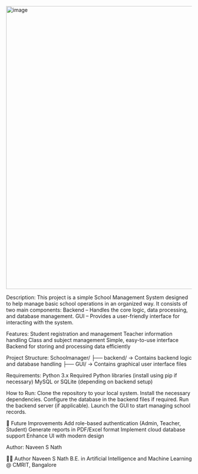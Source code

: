 <img width="1183" height="769" alt="image" src="https://github.com/user-attachments/assets/e4346425-1bd8-4acc-acbc-120a2e8e536b" />

Description:
This project is a simple School Management System designed to help manage basic school operations in an organized way. It consists of two main components:
Backend – Handles the core logic, data processing, and database management.
GUI – Provides a user-friendly interface for interacting with the system.

Features:
Student registration and management
Teacher information handling
Class and subject management
Simple, easy-to-use interface
Backend for storing and processing data efficiently

Project Structure:
Schoolmanager/
├── backend/ → Contains backend logic and database handling
├── GUI/ → Contains graphical user interface files

Requirements:
Python 3.x
Required Python libraries (install using pip if necessary)
MySQL or SQLite (depending on backend setup)

How to Run:
Clone the repository to your local system.
Install the necessary dependencies.
Configure the database in the backend files if required.
Run the backend server (if applicable).
Launch the GUI to start managing school records.



📌 Future Improvements
Add role-based authentication (Admin, Teacher, Student)
Generate reports in PDF/Excel format
Implement cloud database support
Enhance UI with modern design


Author:
Naveen S Nath







👨‍💻 Author
Naveen S Nath
B.E. in Artificial Intelligence and Machine Learning @ CMRIT, Bangalore

